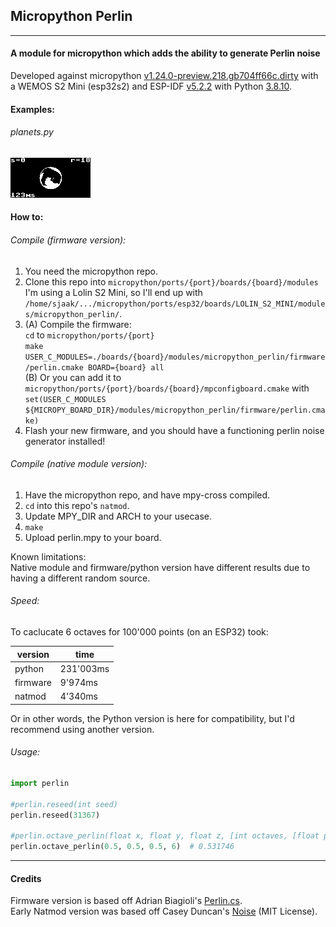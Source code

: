 ## Micropython Perlin  
----
#### A module for micropython which adds the ability to generate Perlin noise  

Developed against micropython [v1.24.0-preview.218.gb704ff66c.dirty](https://github.com/micropython/micropython/commit/b704ff66c3e034c36e548eb0b9874871b5f3b5d0) with a WEMOS S2 Mini (esp32s2) and ESP-IDF [v5.2.2](https://github.com/espressif/esp-idf/releases/tag/v5.2.2) with Python [3.8.10](https://www.python.org/downloads/release/python-3810/).  

#### Examples:  
###### planets.py
![planets](examples/planets.gif)  

#### How to:  
###### Compile (firmware version):  
1. You need the micropython repo.  
2. Clone this repo into `micropython/ports/{port}/boards/{board}/modules`  
I'm using a Lolin S2 Mini, so I'll end up with `/home/sjaak/.../micropython/ports/esp32/boards/LOLIN_S2_MINI/modules/micropython_perlin/`.  
3. (A) Compile the firmware:  
`cd` to `micropython/ports/{port}`  
`make USER_C_MODULES=./boards/{board}/modules/micropython_perlin/firmware/perlin.cmake BOARD={board} all`  
(B) Or you can add it to `micropython/ports/{port}/boards/{board}/mpconfigboard.cmake` with `set(USER_C_MODULES ${MICROPY_BOARD_DIR}/modules/micropython_perlin/firmware/perlin.cmake)`  
4. Flash your new firmware, and you should have a functioning perlin noise generator installed!  
###### Compile (native module version):  
1. Have the micropython repo, and have mpy-cross compiled.  
2. `cd` into this repo's `natmod`.  
3. Update MPY_DIR and ARCH to your usecase.  
4. `make`  
5. Upload perlin.mpy to your board.  
  
Known limitations:  
Native module and firmware/python version have different results due to having a different random source.  
###### Speed:  
To caclucate 6 octaves for 100'000 points (on an ESP32) took:  

| version  | time      |
| -------- | --------- |
| python   | 231'003ms |
| firmware |   9'974ms |
| natmod   |   4'340ms |

Or in other words, the Python version is here for compatibility, but I'd recommend using another version.  
###### Usage:
```py
import perlin

#perlin.reseed(int seed)
perlin.reseed(31367)

#perlin.octave_perlin(float x, float y, float z, [int octaves, [float persistence]])
perlin.octave_perlin(0.5, 0.5, 0.5, 6)  # 0.531746
```  

----

#### Credits  
Firmware version is based off Adrian Biagioli's [Perlin.cs](https://gist.github.com/Flafla2/1a0b9ebef678bbce3215).  
Early Natmod version was based off Casey Duncan's [Noise](https://github.com/caseman/noise) (MIT License).  
